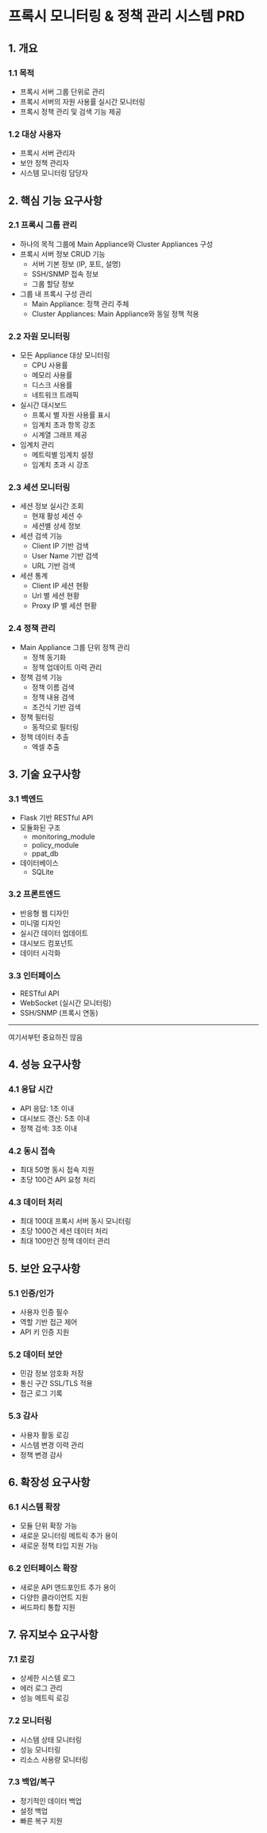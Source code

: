 # 프록시 모니터링 & 정책 관리 시스템 PRD
## 1. 개요

### 1.1 목적
- 프록시 서버 그룹 단위로 관리
- 프록시 서버의 자원 사용률 실시간 모니터링 
- 프록시 정책 관리 및 검색 기능 제공

### 1.2 대상 사용자
- 프록시 서버 관리자
- 보안 정책 관리자
- 시스템 모니터링 담당자

## 2. 핵심 기능 요구사항

### 2.1 프록시 그룹 관리
- 하나의 목적 그룹에 Main Appliance와 Cluster Appliances 구성
- 프록시 서버 정보 CRUD 기능
  - 서버 기본 정보 (IP, 포트, 설명)
  - SSH/SNMP 접속 정보
  - 그룹 할당 정보
- 그룹 내 프록시 구성 관리
  - Main Appliance: 정책 관리 주체
  - Cluster Appliances: Main Appliance와 동일 정책 적용

### 2.2 자원 모니터링
- 모든 Appliance 대상 모니터링
  - CPU 사용률
  - 메모리 사용률
  - 디스크 사용률
  - 네트워크 트래픽
- 실시간 대시보드
  - 프록시 별 자원 사용률 표시
  - 임계치 초과 항목 강조
  - 시계열 그래프 제공
- 임계치 관리
  - 메트릭별 임계치 설정
  - 임계치 초과 시 강조

### 2.3 세션 모니터링
- 세션 정보 실시간 조회
  - 현재 활성 세션 수
  - 세션별 상세 정보
- 세션 검색 기능
  - Client IP 기반 검색
  - User Name 기반 검색
  - URL 기반 검색
- 세션 통계
  - Client IP 세션 현황
  - Url 별 세션 현황
  - Proxy IP 별 세션 현황

### 2.4 정책 관리
- Main Appliance 그룹 단위 정책 관리
  - 정책 동기화
  - 정책 업데이트 이력 관리
- 정책 검색 기능
  - 정책 이름 검색
  - 정책 내용 검색
  - 조건식 기반 검색
- 정책 필터링
  - 동적으로 필터링
- 정책 데이터 추출
  - 엑셀 추출

## 3. 기술 요구사항

### 3.1 백엔드
- Flask 기반 RESTful API
- 모듈화된 구조
  - monitoring_module
  - policy_module
  - ppat_db
- 데이터베이스
  - SQLite

### 3.2 프론트엔드
- 반응형 웹 디자인
- 미니멀 디자인
- 실시간 데이터 업데이트
- 대시보드 컴포넌트
- 데이터 시각화

### 3.3 인터페이스
- RESTful API
- WebSocket (실시간 모니터링)
- SSH/SNMP (프록시 연동)


---
여기서부턴 중요하진 않음
## 4. 성능 요구사항

### 4.1 응답 시간
- API 응답: 1초 이내
- 대시보드 갱신: 5초 이내
- 정책 검색: 3초 이내

### 4.2 동시 접속
- 최대 50명 동시 접속 지원
- 초당 100건 API 요청 처리

### 4.3 데이터 처리
- 최대 100대 프록시 서버 동시 모니터링
- 초당 1000건 세션 데이터 처리
- 최대 100만건 정책 데이터 관리

## 5. 보안 요구사항

### 5.1 인증/인가
- 사용자 인증 필수
- 역할 기반 접근 제어
- API 키 인증 지원

### 5.2 데이터 보안
- 민감 정보 암호화 저장
- 통신 구간 SSL/TLS 적용
- 접근 로그 기록

### 5.3 감사
- 사용자 활동 로깅
- 시스템 변경 이력 관리
- 정책 변경 감사

## 6. 확장성 요구사항

### 6.1 시스템 확장
- 모듈 단위 확장 가능
- 새로운 모니터링 메트릭 추가 용이
- 새로운 정책 타입 지원 가능

### 6.2 인터페이스 확장
- 새로운 API 엔드포인트 추가 용이
- 다양한 클라이언트 지원
- 써드파티 통합 지원

## 7. 유지보수 요구사항

### 7.1 로깅
- 상세한 시스템 로그
- 에러 로그 관리
- 성능 메트릭 로깅

### 7.2 모니터링
- 시스템 상태 모니터링
- 성능 모니터링
- 리소스 사용량 모니터링

### 7.3 백업/복구
- 정기적인 데이터 백업
- 설정 백업
- 빠른 복구 지원 